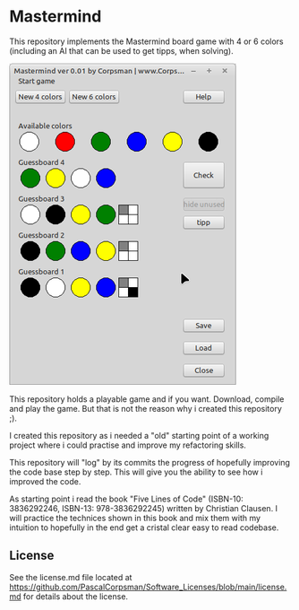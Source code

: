 # Mastermind

This repository implements the Mastermind board game with 4 or 6 colors (including an AI that can be used to get tipps, when solving).

![](preview.png)

This repository holds a playable game and if you want. Download, compile and play the game. But that is not the reason why i created this repository ;).

I created this repository as i needed a "old" starting point of a working project where i could practise and improve my refactoring skills.

This repository will "log" by its commits the progress of hopefully improving the code base step by step. This will give you the ability to see how i improved the code.

As starting point i read the book "Five Lines of Code" (ISBN-10: 3836292246, ISBN-13: 978-3836292245) written by Christian Clausen. I will practice the technices shown in this book and mix them with my intuition to hopefully in the end get a cristal clear easy to read codebase.

## License

See the license.md file located at https://github.com/PascalCorpsman/Software_Licenses/blob/main/license.md for details about the license.